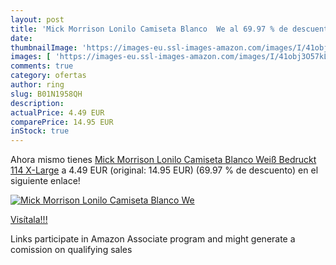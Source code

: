 ```yaml
---
layout: post
title: 'Mick Morrison Lonilo Camiseta Blanco  We al 69.97 % de descuento'
date: 
thumbnailImage: 'https://images-eu.ssl-images-amazon.com/images/I/41obj3O57kL._SL200_.jpg'
images: [ 'https://images-eu.ssl-images-amazon.com/images/I/41obj3O57kL._SL200_.jpg' ]
comments: true
category: ofertas
author: ring
slug: B01N1958QH
description:
actualPrice: 4.49 EUR
comparePrice: 14.95 EUR
inStock: true
---
```


Ahora mismo tienes [Mick Morrison Lonilo Camiseta Blanco  Weiß Bedruckt 114  X-Large](https://www.amazon.es/dp/B01N1958QH/?tag=tolees-21) a 4.49 EUR (original: 14.95 EUR) (69.97 %  de descuento) en el siguiente enlace!

[![Mick Morrison Lonilo Camiseta Blanco  We](https://images-eu.ssl-images-amazon.com/images/I/41obj3O57kL._SL200_.jpg)](https://www.amazon.es/dp/B01N1958QH/?tag=tolees-21)

[Visítala!!!](https://www.amazon.es/dp/B01N1958QH/?tag=tolees-21)

Links participate in Amazon Associate program and might generate a comission on qualifying sales
